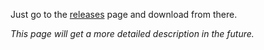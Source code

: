 Just go to the [releases](https://github.com/strawmelonjuice/bananen/releases/latest) page and download from there.

_This page will get a more detailed description in the future._